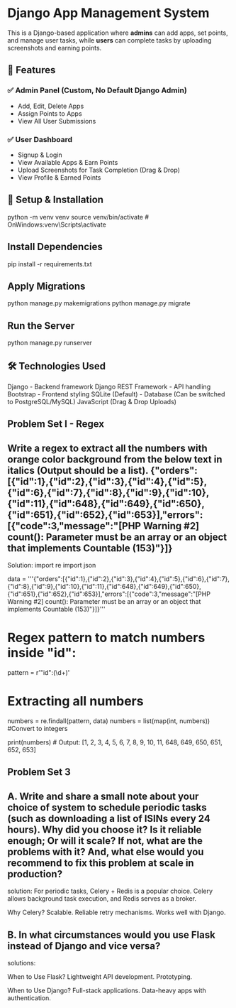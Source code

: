 
# Django App Management System

This is a Django-based application where **admins** can add apps, set points, and manage user tasks, while **users** can complete tasks by uploading screenshots and earning points.

## 📌 Features

### ✅ Admin Panel (Custom, No Default Django Admin)

- Add, Edit, Delete Apps
- Assign Points to Apps
- View All User Submissions

### ✅ User Dashboard

- Signup & Login
- View Available Apps & Earn Points
- Upload Screenshots for Task Completion (Drag & Drop)
- View Profile & Earned Points

## 🚀 Setup & Installation

python -m venv venv
source venv/bin/activate # OnWindows:venv\Scripts\activate

## Install Dependencies

pip install -r requirements.txt

## Apply Migrations

python manage.py makemigrations
python manage.py migrate

## Run the Server

python manage.py runserver

## 🛠 Technologies Used

Django - Backend framework
Django REST Framework - API handling
Bootstrap - Frontend styling
SQLite (Default) - Database (Can be switched to PostgreSQL/MySQL)
JavaScript (Drag & Drop Uploads)

## Problem Set I - Regex

## Write a regex to extract all the numbers with orange color background from the below text in italics (Output should be a list). {"orders":[{"id":1},{"id":2},{"id":3},{"id":4},{"id":5},{"id":6},{"id":7},{"id":8},{"id":9},{"id":10},{"id":11},{"id":648},{"id":649},{"id":650},{"id":651},{"id":652},{"id":653}],"errors":[{"code":3,"message":"[PHP Warning #2] count(): Parameter must be an array or an object that implements Countable (153)"}]}

Solution:
import re
import json

data = '''{"orders":[{"id":1},{"id":2},{"id":3},{"id":4},{"id":5},{"id":6},{"id":7},{"id":8},{"id":9},{"id":10},{"id":11},{"id":648},{"id":649},{"id":650},{"id":651},{"id":652},{"id":653}],"errors":[{"code":3,"message":"[PHP Warning #2] count(): Parameter must be an array or an object that implements Countable (153)"}]}'''

# Regex pattern to match numbers inside "id":<number>

pattern = r'"id":(\d+)'

# Extracting all numbers

numbers = re.findall(pattern, data)
numbers = list(map(int, numbers)) #Convert to integers

print(numbers) # Output: [1, 2, 3, 4, 5, 6, 7, 8, 9, 10, 11, 648, 649, 650, 651, 652, 653]

## Problem Set 3

## A. Write and share a small note about your choice of system to schedule periodic tasks (such as downloading a list of ISINs every 24 hours). Why did you choose it? Is it reliable enough; Or will it scale? If not, what are the problems with it? And, what else would you recommend to fix this problem at scale in production?

solution:
For periodic tasks, Celery + Redis is a popular choice. Celery allows background task execution, and Redis serves as a broker.

Why Celery?
Scalable.
Reliable retry mechanisms.
Works well with Django.

## B. In what circumstances would you use Flask instead of Django and vice versa?

solutions:

When to Use Flask?
Lightweight API development.
Prototyping.

When to Use Django?
Full-stack applications.
Data-heavy apps with authentication.
